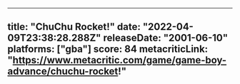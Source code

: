 
---
title: "ChuChu Rocket!"
date: "2022-04-09T23:38:28.288Z"
releaseDate: "2001-06-10"
platforms: ["gba"]
score: 84
metacriticLink: "https://www.metacritic.com/game/game-boy-advance/chuchu-rocket!"
---

